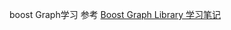 boost Graph学习
参考
[Boost Graph Library 学习笔记](https://blog.csdn.net/magicblue/article/details/4208976)

